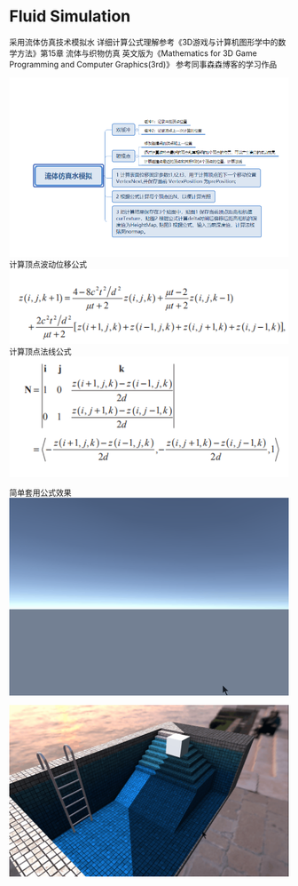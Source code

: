 # Fluid Simulation
采用流体仿真技术模拟水
详细计算公式理解参考《3D游戏与计算机图形学中的数学方法》第15章 流体与织物仿真
英文版为《Mathematics for 3D Game Programming and Computer Graphics(3rd)》
参考同事森森博客的学习作品

![Alt text](https://github.com/SssWen/WaveWater/blob/master/src/%E6%80%9D%E7%BB%B4%E5%AF%BC%E5%9B%BE.png "1")
计算顶点波动位移公式
![Alt text](https://github.com/SssWen/WaveWater/blob/master/src/depth.png "1")
计算顶点法线公式
![Alt text](https://github.com/SssWen/WaveWater/blob/master/src/normal.png "1")

简单套用公式效果
![Alt text](https://github.com/SssWen/WaveWater/blob/master/src/1.gif "1")


![Alt text](https://github.com/SssWen/WaveWater/blob/master/src/2.gif "1")






